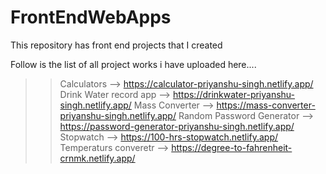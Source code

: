# FrontEndWebApps
This repository has front end projects that I created

Follow is the list of all project works i have uploaded here....
>> Calculators --> https://calculator-priyanshu-singh.netlify.app/
>> Drink Water record app --> https://drinkwater-priyanshu-singh.netlify.app/
>> Mass Converter --> https://mass-converter-priyanshu-singh.netlify.app/
>> Random Password Generator --> https://password-generator-priyanshu-singh.netlify.app/
>> Stopwatch --> https://100-hrs-stopwatch.netlify.app/
>> Temperaturs converetr --> https://degree-to-fahrenheit-crnmk.netlify.app/
